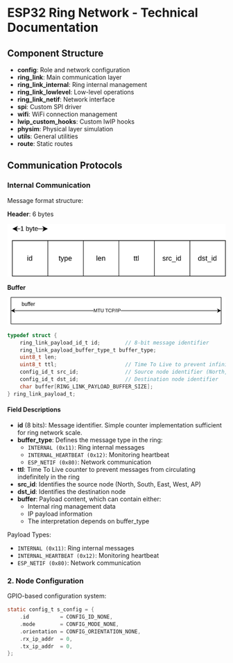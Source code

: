 # ESP32 Ring Network - Technical Documentation

## Component Structure
- **config**: Role and network configuration
- **ring_link**: Main communication layer
- **ring_link_internal**: Ring internal management 
- **ring_link_lowlevel**: Low-level operations
- **ring_link_netif**: Network interface
- **spi**: Custom SPI driver
- **wifi**: WiFi connection management
- **lwip_custom_hooks**: Custom lwIP hooks
- **physim**: Physical layer simulation
- **utils**: General utilities
- **route**: Static routes

## Communication Protocols

### Internal Communication

Message format structure:

**Header**: 6 bytes

![alt text](./arquitectura-payload.svg)

**Buffer**

![alt text](./arquitectura-payload.buffer.svg)


```c
typedef struct {
    ring_link_payload_id_t id;        // 8-bit message identifier
    ring_link_payload_buffer_type_t buffer_type;
    uint8_t len;
    uint8_t ttl;                      // Time To Live to prevent infinite message loops
    config_id_t src_id;               // Source node identifier (North, South, etc.)
    config_id_t dst_id;               // Destination node identifier
    char buffer[RING_LINK_PAYLOAD_BUFFER_SIZE];
} ring_link_payload_t;
```

#### Field Descriptions
- **id** (8 bits): Message identifier. Simple counter implementation sufficient for ring network scale.
- **buffer_type**: Defines the message type in the ring:
  - `INTERNAL (0x11)`: Ring internal messages
  - `INTERNAL_HEARTBEAT (0x12)`: Monitoring heartbeat
  - `ESP_NETIF (0x80)`: Network communication
- **ttl**: Time To Live counter to prevent messages from circulating indefinitely in the ring
- **src_id**: Identifies the source node (North, South, East, West, AP)
- **dst_id**: Identifies the destination node
- **buffer**: Payload content, which can contain either:
  - Internal ring management data
  - IP payload information
  - The interpretation depends on buffer_type


Payload Types:
- `INTERNAL (0x11)`: Ring internal messages
- `INTERNAL_HEARTBEAT (0x12)`: Monitoring heartbeat
- `ESP_NETIF (0x80)`: Network communication

### 2. Node Configuration
GPIO-based configuration system:
```c
static config_t s_config = {
    .id          = CONFIG_ID_NONE,
    .mode        = CONFIG_MODE_NONE,
    .orientation = CONFIG_ORIENTATION_NONE,
    .rx_ip_addr  = 0,
    .tx_ip_addr  = 0,
};
```